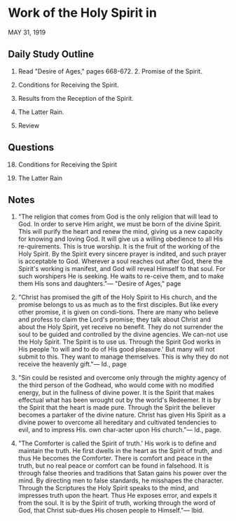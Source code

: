 # Work of the Holy Spirit in
MAY 31, 1919

## Daily Study Outline

1. Read "Desire of Ages," pages 668-672. 2. Promise of the Spirit.

3. Conditions for Receiving the Spirit.

4. Results from the Reception of the Spirit.

5. The Latter Rain.

6. Review

## Questions

18. Conditions for Receiving the Spirit

5. The Latter Rain

## Notes

1. "The religion that comes from God is the only religion that will lead to God. In order to serve Him aright, we must be born of the divine Spirit. This will purify the heart and renew the mind, giving us a new capacity for knowing and loving God. It will give us a willing obedience to all His re-quirements. This is true worship. It is the fruit of the working of the Holy Spirit. By the Spirit every sincere prayer is indited, and such prayer is acceptable to God. Wherever a soul reaches out after God, there the Spirit's working is manifest, and God will reveal Himself to that soul. For such worshipers He is seeking. He waits to re-ceive them, and to make them His sons and daughters."— "Desire of Ages," page

2. "Christ has promised the gift of the Holy Spirit to His church, and the promise belongs to us as much as to the first disciples. But like every other promise, it is given on condi-tions. There are many who believe and profess to claim the Lord's promise; they talk about Christ and about the Holy Spirit, yet receive no benefit. They do not surrender the soul to be guided and controlled by the divine agencies. We can-not use the Holy Spirit. The Spirit is to use us. Through the Spirit God works in His people 'to will and to do of His good pleasure.' But many will not submit to this. They want to manage themselves. This is why they do not receive the heavenly gift."— Id., page

4. "Sin could be resisted and overcome only through the mighty agency of the third person of the Godhead, who would come with no modified energy, but in the fullness of divine power. It is the Spirit that makes effectual what has been wrought out by the world's Redeemer. It is by the Spirit that the heart is made pure. Through the Spirit the believer becomes a partaker of the divine nature. Christ has given His Spirit as a divine power to overcome all hereditary and cultivated tendencies to evil, and to impress His. own char-acter upon His church."— Id., page.

5. "The Comforter is called the Spirit of truth.' His work is to define and maintain the truth. He first dwells in the heart as the Spirit of truth, and thus He becomes the Comforter. There is comfort and peace in the truth, but no real peace or comfort can be found in falsehood. It is through false theories and traditions that Satan gains his power over the mind. By directing men to false standards, he misshapes the character. Through the Scriptures the Holy Spirit speaks to the mind, and impresses truth upon the heart. Thus He exposes error, and expels it from the soul. It is by the Spirit of truth, working through the word of God, that Christ sub-dues His chosen people to Himself."— Ibid.
